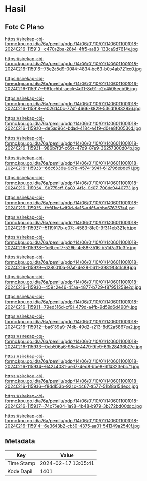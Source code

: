 # Hasil

## Foto C Plano

https://sirekap-obj-formc.kpu.go.id/a76a/pemilu/pdpr/14/06/01/10/01/1406011001018-20240216-115913--c470a2ba-28b4-4ff5-aa83-133da9d7614e.jpg

https://sirekap-obj-formc.kpu.go.id/a76a/pemilu/pdpr/14/06/01/10/01/1406011001018-20240216-115916--75e2d5d9-0084-4834-bc63-b0b4ab721cc0.jpg

https://sirekap-obj-formc.kpu.go.id/a76a/pemilu/pdpr/14/06/01/10/01/1406011001018-20240216-115917--961ce5bf-aec5-4d11-8d91-c2c4505ecb06.jpg

https://sirekap-obj-formc.kpu.go.id/a76a/pemilu/pdpr/14/06/01/10/01/1406011001018-20240216-115918--e026d40c-774f-4666-8829-536df8832856.jpg

https://sirekap-obj-formc.kpu.go.id/a76a/pemilu/pdpr/14/06/01/10/01/1406011001018-20240216-115920--de5ad964-bdad-4184-a4f9-d0ee8f00530d.jpg

https://sirekap-obj-formc.kpu.go.id/a76a/pemilu/pdpr/14/06/01/10/01/1406011001018-20240216-115921--986b7f3f-c69a-47d9-87e9-36257300d04b.jpg

https://sirekap-obj-formc.kpu.go.id/a76a/pemilu/pdpr/14/06/01/10/01/1406011001018-20240216-115923--66c6336a-9c7e-4574-894f-612796ebde51.jpg

https://sirekap-obj-formc.kpu.go.id/a76a/pemilu/pdpr/14/06/01/10/01/1406011001018-20240216-115924--5b775cff-8a89-4f1e-9d07-708dc9446773.jpg

https://sirekap-obj-formc.kpu.go.id/a76a/pemilu/pdpr/14/06/01/10/01/1406011001018-20240216-115925--fbf41ecf-df9d-4e15-a46f-abbe676257a4.jpg

https://sirekap-obj-formc.kpu.go.id/a76a/pemilu/pdpr/14/06/01/10/01/1406011001018-20240216-115927--5119017b-e07c-4583-81e0-9f314eb321eb.jpg

https://sirekap-obj-formc.kpu.go.id/a76a/pemilu/pdpr/14/06/01/10/01/1406011001018-20240216-115928--1c6becf7-526b-4e88-8516-b51d7a31c3fe.jpg

https://sirekap-obj-formc.kpu.go.id/a76a/pemilu/pdpr/14/06/01/10/01/1406011001018-20240216-115929--d280010a-97af-4e28-b611-39819f3c1c89.jpg

https://sirekap-obj-formc.kpu.go.id/a76a/pemilu/pdpr/14/06/01/10/01/1406011001018-20240216-115930--45942e46-45aa-4877-b729-f87951258e2d.jpg

https://sirekap-obj-formc.kpu.go.id/a76a/pemilu/pdpr/14/06/01/10/01/1406011001018-20240216-115931--79ed516d-cf91-479d-a4fb-9d59d6d490f4.jpg

https://sirekap-obj-formc.kpu.go.id/a76a/pemilu/pdpr/14/06/01/10/01/1406011001018-20240216-115932--ba6159a9-74db-49d2-a213-8d92a5867ea2.jpg

https://sirekap-obj-formc.kpu.go.id/a76a/pemilu/pdpr/14/06/01/10/01/1406011001018-20240216-115933--0cb506a6-98c4-4479-9fe9-63b28436b27e.jpg

https://sirekap-obj-formc.kpu.go.id/a76a/pemilu/pdpr/14/06/01/10/01/1406011001018-20240216-115934--64244081-ae67-4ed8-bbe8-6ff4323ebc71.jpg

https://sirekap-obj-formc.kpu.go.id/a76a/pemilu/pdpr/14/06/01/10/01/1406011001018-20240216-115936--f8dd153b-924c-4467-9577-51bf8a154ecd.jpg

https://sirekap-obj-formc.kpu.go.id/a76a/pemilu/pdpr/14/06/01/10/01/1406011001018-20240216-115937--74c75e04-1a98-4b48-b979-3b272bd00ddc.jpg

https://sirekap-obj-formc.kpu.go.id/a76a/pemilu/pdpr/14/06/01/10/01/1406011001018-20240216-115914--6e3643b2-cb50-4375-aa01-541349a2540f.jpg


## Metadata

| Key        | Value               |
| ---------- | ------------------- |
| Time Stamp | 2024-02-17 13:05:41 |
| Kode Dapil | 1401                |



